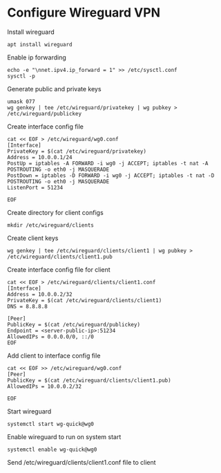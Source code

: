 # Configure Wireguard VPN

Install wireguard

    apt install wireguard

Enable ip forwarding

    echo -e "\nnet.ipv4.ip_forward = 1" >> /etc/sysctl.conf
    sysctl -p

Generate public and private keys

    umask 077
    wg genkey | tee /etc/wireguard/privatekey | wg pubkey > /etc/wireguard/publickey

Create interface config file

    cat << EOF > /etc/wireguard/wg0.conf
    [Interface]
    PrivateKey = $(cat /etc/wireguard/privatekey)
    Address = 10.0.0.1/24
    PostUp = iptables -A FORWARD -i wg0 -j ACCEPT; iptables -t nat -A POSTROUTING -o eth0 -j MASQUERADE
    PostDown = iptables -D FORWARD -i wg0 -j ACCEPT; iptables -t nat -D POSTROUTING -o eth0 -j MASQUERADE
    ListenPort = 51234

    EOF

Create directory for client configs

    mkdir /etc/wireguard/clients

Create client keys

    wg genkey | tee /etc/wireguard/clients/client1 | wg pubkey > /etc/wireguard/clients/client1.pub

Create interface config file for client

    cat << EOF > /etc/wireguard/clients/client1.conf
    [Interface]
    Address = 10.0.0.2/32
    PrivateKey = $(cat /etc/wireguard/clients/client1)
    DNS = 8.8.8.8

    [Peer]
    PublicKey = $(cat /etc/wireguard/publickey)
    Endpoint = <server-public-ip>:51234
    AllowedIPs = 0.0.0.0/0, ::/0
    EOF

Add client to interface config file

    cat << EOF >> /etc/wireguard/wg0.conf
    [Peer]
    PublicKey = $(cat /etc/wireguard/clients/client1.pub)
    AllowedIPs = 10.0.0.2/32
    
    EOF

Start wireguard

    systemctl start wg-quick@wg0

Enable wireguard to run on system start

    systemctl enable wg-quick@wg0

Send /etc/wireguard/clients/client1.conf file to client
